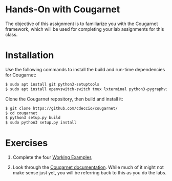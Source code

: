 # Hands-On with Cougarnet

The objective of this assignment is to familiarize you with the Cougarnet
framework, which will be used for completing your lab assignments for this
class.


# Installation

Use the following commands to install the build and run-time dependencies for
Cougarnet:

```bash
$ sudo apt install git python3-setuptools
$ sudo apt install openvswitch-switch tmux lxterminal python3-pygraphviz libgraph-easy-perl tcpdump wireshark socat
```

Clone the Cougarnet repository, then build and install it:

```bash
$ git clone https://github.com/cdeccio/cougarnet/
$ cd cougarnet
$ python3 setup.py build
$ sudo python3 setup.py install
```


# Exercises

1. Complete the four
   [Working Examples](https://github.com/cdeccio/cougarnet/blob/main/README.md#working-examples)

2. Look through the
   [Cougarnet documentation](https://github.com/cdeccio/cougarnet/blob/main/README.md).
   While much of it might not make sense just yet, you will be referring back
   to this as you do the labs.
